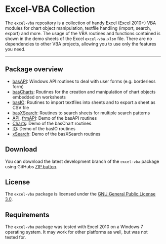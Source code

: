 # Excel-VBA Collection

The `excel-vba` repository is a collection of handy Excel (Excel 2010+) VBA modules for chart object manipulation, textfile handling (import, search, export) and more. The usage of the VBA routines and functions contained is shown in the demo sheets of the Excel `excel-vba.xlsm` file. There are no dependencies to other VBA projects, allowing you to use only the features you need.

----------------------------------------
## Package overview

- [basAPI](vba/basAPI.bas): Windows API routines to deal with user forms (e.g. borderless form)
- [basCharts](vba/basCharts.bas): Routines for the creation and manipulation of chart objects embedded on worksheets
- [basIO](vba/basIO.bas): Routines to import textfiles into sheets and to export a sheet as CSV file
- [basXSearch](vba/basXSearch.bas): Routines to search sheets for multiple search patterns
- [API](vba/wksAPI.cls), [frmAPI](vba/frmAPI.frm): Demo of the basAPI routines
- [Charts](vba/wksCharts.cls): Demo of the basChart routines
- [IO](vba/wksIO.cls): Demo of the basIO routines
- [xSearch](vba/wksXSearch.cls): Demo of the basXSearch routines

## Download
You can download the latest development branch of the `excel-vba` package using GitHubs [ZIP button](https://github.com/cwsoft/excel-vba/archive/main.zip).

## License
The `excel-vba` package is licensed under the [GNU General Public License 3.0](./LICENSE).

## Requirements
The `excel-vba` package was tested with Excel 2010 on a Windows 7 operating system. It may work for other platforms as well, but was not tested for.

